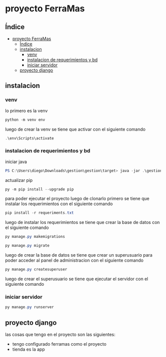 # proyecto FerraMas

## Índice
- [proyecto FerraMas](#proyecto-ferramas)
  - [Índice](#índice)
  - [instalacion](#instalacion)
    - [venv](#venv)
    - [instalacion de requerimientos y bd](#instalacion-de-requerimientos-y-bd)
    - [iniciar servidor](#iniciar-servidor)
  - [proyecto django](#proyecto-django)

## instalacion

### venv

lo primero es la venv 

```powershell
python -m venv env
```
luego de crear la venv se tiene que activar con el siguiente comando

```powershell
.\env\Scripts\activate
```
### instalacion de requerimientos y bd

iniciar java

```powershell
PS C:\Users\diego\Downloads\gestion\gestion\target> java -jar .\gestion-0.0.1-SNAPSHOT.jar
```

actualizar pip

```powershell
py -m pip install --upgrade pip
```

para poder ejecutar el proyecto luego de clonarlo primero se tiene que instalar los requerimientos con el siguiente comando

```powershell
pip install -r requeriments.txt

```
luego de instalar los requerimientos se tiene que crear la base de datos con el siguiente comando

```powershell
py manage.py makemigrations

py manage.py migrate
```

luego de crear la base de datos se tiene que crear un superusuario para poder acceder al panel de administracion con el siguiente comando

```powershell
py manage.py createsuperuser
```
luego de crear el superusuario se tiene que ejecutar el servidor con el siguiente comando

### iniciar servidor

```powershell
py manage.py runserver
```

## proyecto django

las cosas que tengo en el proyecto son las siguientes:
- tengo configurado ferramas como el proyecto
- tienda es la app

